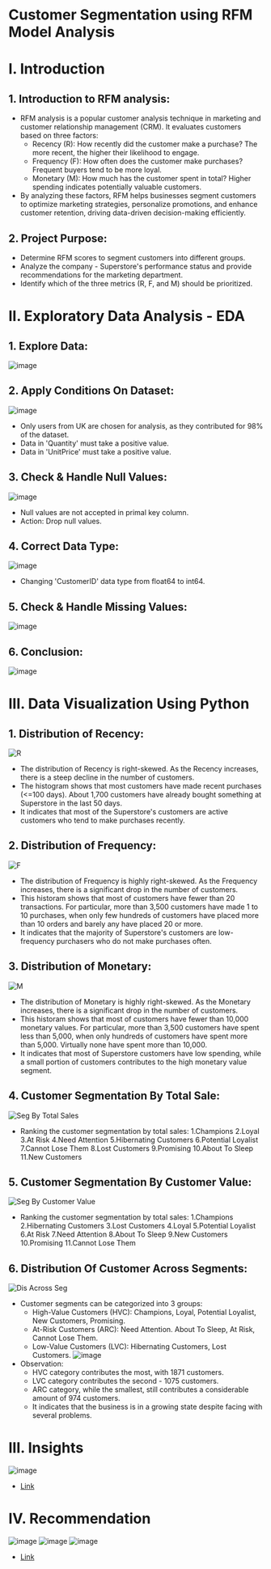 # Customer Segmentation using RFM Model Analysis
# I. Introduction
## 1. Introduction to RFM analysis:
- RFM analysis is a popular customer analysis technique in marketing and customer relationship management (CRM). It evaluates customers based on three factors:
  - Recency (R): How recently did the customer make a purchase? The more recent, the higher their likelihood to engage.
  - Frequency (F): How often does the customer make purchases? Frequent buyers tend to be more loyal.
  - Monetary (M): How much has the customer spent in total? Higher spending indicates potentially valuable customers.
- By analyzing these factors, RFM helps businesses segment customers to optimize marketing strategies, personalize promotions, and enhance customer retention, driving data-driven decision-making efficiently.
## 2. Project Purpose:
- Determine RFM scores to segment customers into different groups.
- Analyze the company - Superstore's performance status and provide recommendations for the marketing department.
- Identify which of the three metrics (R, F, and M) should be prioritized.
# II. Exploratory Data Analysis - EDA
## 1. Explore Data:
  ![image](https://github.com/user-attachments/assets/54a4778d-0d4d-48e2-8538-e6825ec7ce75)
## 2. Apply Conditions On Dataset:
  ![image](https://github.com/user-attachments/assets/c4a121b5-9151-4528-ade6-372f4fdc225f)
  - Only users from UK are chosen for analysis, as they contributed for 98% of the dataset.
  - Data in 'Quantity' must take a positive value.
  - Data in 'UnitPrice' must take a positive value.
## 3. Check & Handle Null Values:
  ![image](https://github.com/user-attachments/assets/2987ea5a-590c-4686-9ad4-e011c08175db)
  - Null values are not accepted in primal key column.
  - Action: Drop null values.
## 4. Correct Data Type:
  ![image](https://github.com/user-attachments/assets/61355ad5-2c73-4d4d-8831-2360d590cac7)
  - Changing 'CustomerID' data type from float64 to int64.
## 5. Check & Handle Missing Values:
  ![image](https://github.com/user-attachments/assets/429ff302-27d3-438e-afc5-469af086d717)
## 6. Conclusion:
  ![image](https://github.com/user-attachments/assets/d3dc0a10-16c6-480c-b454-8ad748bad0d9)
# III. Data Visualization Using Python
## 1. Distribution of Recency:
   ![R](https://github.com/user-attachments/assets/d0ef484f-d93a-4faa-9ace-7d896f27db30)
   - The distribution of Recency is right-skewed. As the Recency increases, there is a steep decline in the number of customers.
   - The histogram shows that most customers have made recent purchases (<=100 days). About 1,700 customers have already bought something at Superstore in the last 50 days.
   - It indicates that most of the Superstore's customers are active customers who tend to make purchases recently.
## 2. Distribution of Frequency:
  ![F](https://github.com/user-attachments/assets/29d3405a-cee8-40f5-82ae-8a4164a705ce)
  - The distribution of Frequency is highly right-skewed. As the Frequency increases, there is a significant drop in the number of customers.
  - This historam shows that most of customers have fewer than 20 transactions. For particular, more than 3,500 customers have made 1 to 10 purchases, when only few hundreds of customers have placed more than 10 orders and barely any have placed 20 or more.
  - It indicates that the majority of Superstore's customers are low-frequency purchasers who do not make purchases often.
## 3. Distribution of Monetary:
  ![M](https://github.com/user-attachments/assets/fdde9212-e3da-4c89-81b6-4f470ca2d5e5)
  - The distribution of Monetary is highly right-skewed. As the Monetary increases, there is a significant drop in the number of customers.
  - This historam shows that most of customers have fewer than 10,000 monetary values. For particular, more than 3,500 customers have spent less than 5,000, when only hundreds of customers have spent more than 5,000. Virtually none have spent more than 10,000.
  - It indicates that most of Superstore customers have low spending, while a small portion of customers contributes to the high monetary value segment.
## 4. Customer Segmentation By Total Sale:
  ![Seg By Total Sales](https://github.com/user-attachments/assets/4b4e03e5-1db3-4cee-885e-77c9a15122c6)
  - Ranking the customer segmentation by total sales:
    1.Champions
    2.Loyal
    3.At Risk
    4.Need Attention
    5.Hibernating Customers
    6.Potential Loyalist
    7.Cannot Lose Them
    8.Lost Customers
    9.Promising
    10.About To Sleep
    11.New Customers
## 5. Customer Segmentation By Customer Value:
  ![Seg By Customer Value](https://github.com/user-attachments/assets/be74fc49-d574-42b4-871a-79db099811fd)
  - Ranking the customer segmentation by total sales:
    1.Champions
    2.Hibernating Customers
    3.Lost Customers
    4.Loyal
    5.Potential Loyalist
    6.At Risk
    7.Need Attention
    8.About To Sleep
    9.New Customers
    10.Promising
    11.Cannot Lose Them
## 6. Distribution Of Customer Across Segments:
  ![Dis Across Seg](https://github.com/user-attachments/assets/425b6680-07d3-4548-b7a8-d35ea5831840)
  - Customer segments can be categorized into 3 groups:
    - High-Value Customers (HVC): Champions, Loyal, Potential Loyalist, New Customers, Promising.
    - At-Risk Customers (ARC): Need Attention. About To Sleep, At Risk, Cannot Lose Them.
    - Low-Value Customers (LVC): Hibernating Customers, Lost Customers.
  ![image](https://github.com/user-attachments/assets/dbc6a3f0-87e4-447a-9c40-b96edddd0a14)
  - Observation:
    - HVC category contributes the most, with 1871 customers.
    - LVC category contributes the second - 1075 customers.
    - ARC category, while the smallest, still contributes a considerable amount of 974 customers.
    - It indicates that the business is in a growing state despite facing with several problems.
  # III. Insights
  ![image](https://github.com/user-attachments/assets/a3ee9c85-adf9-4ba4-a79d-4e6aad470888)
  - [Link](https://docs.google.com/spreadsheets/d/1MBt3b48lT-RzD44xsbMsgwtVO-JmIJjU/edit?usp=sharing&ouid=107825711284033293753&rtpof=true&sd=true)  
  # IV. Recommendation
  ![image](https://github.com/user-attachments/assets/92dfe72f-e37a-480e-9b63-8b4bd6fb47bb)
  ![image](https://github.com/user-attachments/assets/46e756d9-7165-4708-9b25-8d02b35f0feb)
  ![image](https://github.com/user-attachments/assets/f0130773-8e9b-4546-80c7-1534e9cafc9a)
  - [Link](https://docs.google.com/spreadsheets/d/1MBt3b48lT-RzD44xsbMsgwtVO-JmIJjU/edit?usp=sharing&ouid=107825711284033293753&rtpof=true&sd=true)

    








